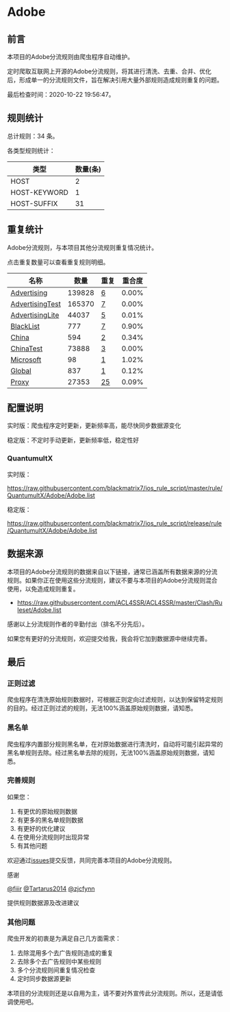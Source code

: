 # Adobe

## 前言

本项目的Adobe分流规则由爬虫程序自动维护。

定时爬取互联网上开源的Adobe分流规则，将其进行清洗、去重、合并、优化后，形成单一的分流规则文件，旨在解决引用大量外部规则造成规则重复的问题。



最后检查时间：2020-10-22 19:56:47。

## 规则统计

总计规则：34 条。

各类型规则统计：

| 类型 | 数量(条) |
| ---- | ---- |
| HOST | 2 |
| HOST-KEYWORD | 1 |
| HOST-SUFFIX | 31 |
## 重复统计

Adobe分流规则，与本项目其他分流规则重复情况统计。

点击重复数量可以查看重复规则明细。

| 名称 | 数量 | 重复 | 重合度 |
| ---- | ---- | ---- | ------ |
|  [Advertising](https://github.com/blackmatrix7/ios_rule_script/tree/master/rule/QuantumultX/Advertising)    | 139828   | [6](https://github.com/blackmatrix7/ios_rule_script/tree/master/rule/QuantumultX/Adobe/Repeat/Advertising.list)   |   0.00%  |
|  [AdvertisingTest](https://github.com/blackmatrix7/ios_rule_script/tree/master/rule/QuantumultX/AdvertisingTest)    | 165370   | [7](https://github.com/blackmatrix7/ios_rule_script/tree/master/rule/QuantumultX/Adobe/Repeat/AdvertisingTest.list)   |   0.00%  |
|  [AdvertisingLite](https://github.com/blackmatrix7/ios_rule_script/tree/master/rule/QuantumultX/AdvertisingLite)    | 44037   | [5](https://github.com/blackmatrix7/ios_rule_script/tree/master/rule/QuantumultX/Adobe/Repeat/AdvertisingLite.list)   |   0.01%  |
|  [BlackList](https://github.com/blackmatrix7/ios_rule_script/tree/master/rule/QuantumultX/BlackList)    | 777   | [7](https://github.com/blackmatrix7/ios_rule_script/tree/master/rule/QuantumultX/Adobe/Repeat/BlackList.list)   |   0.90%  |
|  [China](https://github.com/blackmatrix7/ios_rule_script/tree/master/rule/QuantumultX/China)    | 594   | [2](https://github.com/blackmatrix7/ios_rule_script/tree/master/rule/QuantumultX/Adobe/Repeat/China.list)   |   0.34%  |
|  [ChinaTest](https://github.com/blackmatrix7/ios_rule_script/tree/master/rule/QuantumultX/ChinaTest)    | 73888   | [3](https://github.com/blackmatrix7/ios_rule_script/tree/master/rule/QuantumultX/Adobe/Repeat/ChinaTest.list)   |   0.00%  |
|  [Microsoft](https://github.com/blackmatrix7/ios_rule_script/tree/master/rule/QuantumultX/Microsoft)    | 98   | [1](https://github.com/blackmatrix7/ios_rule_script/tree/master/rule/QuantumultX/Adobe/Repeat/Microsoft.list)   |   1.02%  |
|  [Global](https://github.com/blackmatrix7/ios_rule_script/tree/master/rule/QuantumultX/Global)    | 837   | [1](https://github.com/blackmatrix7/ios_rule_script/tree/master/rule/QuantumultX/Adobe/Repeat/Global.list)   |   0.12%  |
|  [Proxy](https://github.com/blackmatrix7/ios_rule_script/tree/master/rule/QuantumultX/Proxy)    | 27353   | [25](https://github.com/blackmatrix7/ios_rule_script/tree/master/rule/QuantumultX/Adobe/Repeat/Proxy.list)   |   0.09%  |
## 配置说明

实时版：爬虫程序定时更新，更新频率高，能尽快同步数据源变化

稳定版：不定时手动更新，更新频率低，稳定性好

### QuantumultX 
实时版：

https://raw.githubusercontent.com/blackmatrix7/ios_rule_script/master/rule/QuantumultX/Adobe/Adobe.list

稳定版：

https://raw.githubusercontent.com/blackmatrix7/ios_rule_script/release/rule/QuantumultX/Adobe/Adobe.list

## 数据来源

本项目的Adobe分流规则的数据来自以下链接，通常已涵盖所有数据来源的分流规则。如果你正在使用这些分流规则，建议不要与本项目的Adobe分流规则混合使用，以免造成规则重复。

- https://raw.githubusercontent.com/ACL4SSR/ACL4SSR/master/Clash/Ruleset/Adobe.list


感谢以上分流规则作者的辛勤付出（排名不分先后）。

如果您有更好的分流规则，欢迎提交给我，我会将它加到数据源中继续完善。

## 最后

### 正则过滤

爬虫程序在清洗原始规则数据时，可根据正则定向过滤规则，以达到保留特定规则的目的。经过正则过滤的规则，无法100%涵盖原始规则数据，请知悉。

### 黑名单

爬虫程序内置部分规则黑名单，在对原始数据进行清洗时，自动将可能引起异常的黑名单规则去除。经过黑名单去除的规则，无法100%涵盖原始规则数据，请知悉。

### 完善规则

如果您：

1. 有更优的原始规则数据
2. 有更多的黑名单规则数据
3. 有更好的优化建议
4. 在使用分流规则时出现异常
5. 有其他问题

欢迎通过[issues](https://github.com/blackmatrix7/ios_rule_script/issues/new)提交反馈，共同完善本项目的Adobe分流规则。

感谢

[@fiiir](https://github.com/fiiir) [@Tartarus2014](https://github.com/Tartarus2014) [@zjcfynn](https://github.com/zjcfynn) 

提供规则数据源及改进建议

### 其他问题

爬虫开发的初衷是为满足自己几方面需求：

1. 去除混用多个去广告规则造成的重复
2. 去除多个去广告规则中某些规则
3. 多个分流规则间重复情况检查
4. 定时同步数据源更新

本项目的分流规则还是以自用为主，请不要对外宣传此分流规则。所以，还是请低调使用吧。